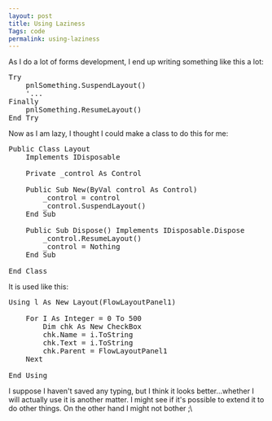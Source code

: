 ```yaml
---
layout: post
title: Using Laziness
Tags: code
permalink: using-laziness
---
```


As I do a lot of forms development, I end up writing something like this a lot:

<pre class="prettyprint lang-vb">
Try
    pnlSomething.SuspendLayout()
    '...
Finally
    pnlSomething.ResumeLayout()
End Try
</pre>

Now as I am lazy, I thought I could make a class to do this for me:

<pre class="prettyprint lang-vb">
Public Class Layout
    Implements IDisposable

    Private _control As Control

    Public Sub New(ByVal control As Control)
        _control = control
        _control.SuspendLayout()
    End Sub

    Public Sub Dispose() Implements IDisposable.Dispose
        _control.ResumeLayout()
        _control = Nothing
    End Sub

End Class
</pre>

It is used like this:

<pre class="prettyprint lang-vb">
Using l As New Layout(FlowLayoutPanel1)

    For I As Integer = 0 To 500
        Dim chk As New CheckBox
        chk.Name = i.ToString
        chk.Text = i.ToString
        chk.Parent = FlowLayoutPanel1
    Next

End Using
</pre>

I suppose I haven't saved any typing, but I think it looks better...whether I will actually use it is another matter.  I might see if it's possible to extend it to do other things.  On the other hand I might not bother ;\
